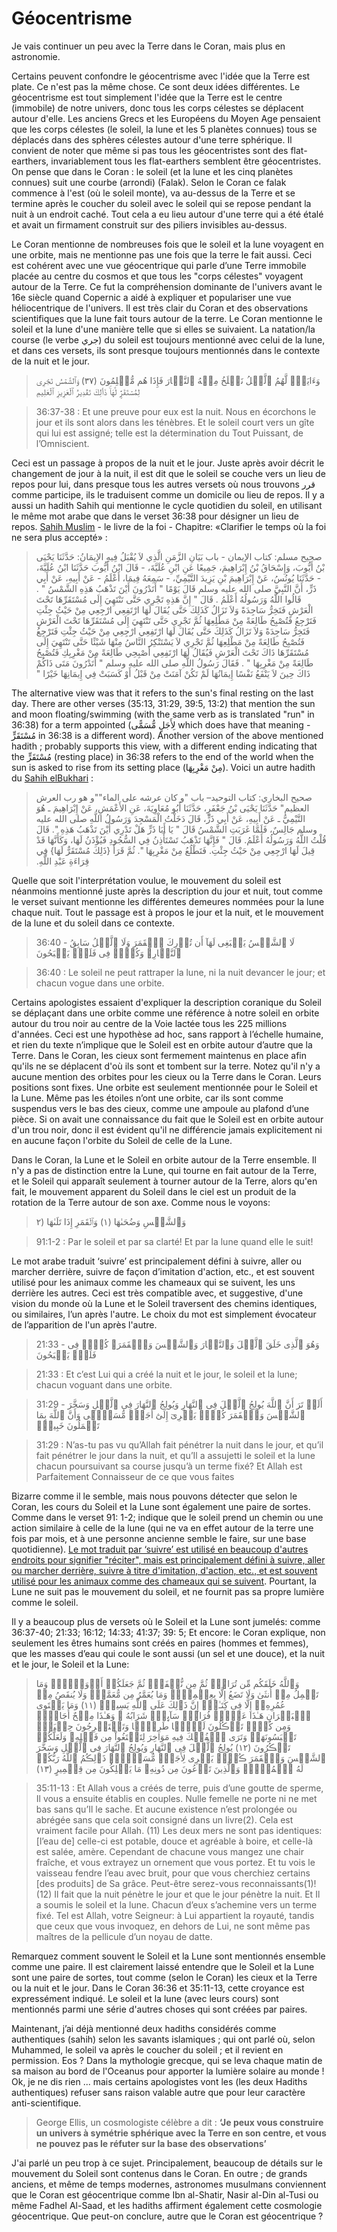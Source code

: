 # Géocentrisme

Je vais continuer un peu avec la Terre dans le Coran, mais plus en astronomie.

Certains peuvent confondre le géocentrisme avec l'idée que la Terre est plate. Ce n'est pas la même chose. Ce sont deux idées différentes. Le géocentrisme est tout simplement l'idée que la Terre est le centre (immobile) de notre univers, donc tous les corps célestes se déplacent autour d'elle. Les anciens Grecs et les Européens du Moyen Age pensaient que les corps célestes (le soleil, la lune et les 5 planètes connues) tous se déplacés dans des sphères célestes autour d'une terre sphérique. Il convient de noter que même si pas tous les géocentristes sont des flat-earthers, invariablement tous les flat-earthers semblent être géocentristes. On pense que dans le Coran : le soleil (et la lune et les cinq planètes connues) suit une courbe (arrondi) (Falak). Selon le Coran ce falak commence à l'est (où le soleil monte), va au-dessus de la Terre et se termine après le coucher du soleil avec le soleil qui se repose pendant la nuit à un endroit caché. Tout cela a eu lieu autour d'une terre qui a été étalé et avait un firmament construit sur des piliers invisibles au-dessus.

Le Coran mentionne de nombreuses fois que le soleil et la lune voyagent en une orbite, mais ne mentionne pas une fois que la terre le fait aussi. Ceci est cohérent avec une vue géocentrique qui parle d’une Terre immobile placée au centre du cosmos et que tous les "corps célestes" voyagent autour de la Terre. Ce fut la compréhension dominante de l'univers avant le 16e siècle quand Copernic a aidé à expliquer et populariser une vue héliocentrique de l'univers. Il est très clair du Coran et des observations scientifiques que la lune fait tours autour de la terre. Le Coran mentionne le soleil et la lune d'une manière telle que si elles se suivaient. La natation/la course (le verbe جري) du soleil est toujours mentionné avec celui de la lune, et dans ces versets, ils sont presque toujours mentionnés dans le contexte de la nuit et le jour.

> وَءَايَةٌ۬ لَّهُمُ ٱلَّيۡلُ نَسۡلَخُ مِنۡهُ ٱلنَّہَارَ فَإِذَا هُم مُّظۡلِمُونَ (٣٧) وَٱلشَّمۡسُ تَجۡرِى لِمُسۡتَقَرٍّ۬ لَّهَا‌ۚ ذَٲلِكَ تَقۡدِيرُ ٱلۡعَزِيزِ ٱلۡعَلِيمِ

> 36:37-38 : Et une preuve pour eux est la nuit. Nous en écorchons le jour et ils sont alors dans les ténèbres. Et le soleil court vers un gîte qui lui est assigné; telle est la détermination du Tout Puissant, de l’Omniscient.

Ceci est un passage à propos de la nuit et le jour. Juste après avoir décrit le changement de jour à la nuit, il est dit que le soleil se couche vers un lieu de repos pour lui, dans presque tous les autres versets où nous trouvons قرر comme participe, ils le traduisent comme un domicile ou lieu de repos. Il y a aussi un hadith Sahih qui mentionne le cycle quotidien du soleil, en utilisant le même mot arabe que dans le verset 36:38 pour désigner un lieu de repos. <a href="http://sunnah.com/muslim/1/306">Sahih Muslim</a>  - le livre de la foi - Chapitre: «Clarifier le temps où la foi ne sera plus accepté» :

> صحيح مسلم: كتاب الإيمان - باب بَيَانِ الزَّمَنِ الَّذِي لاَ يُقْبَلُ فِيهِ الإِيمَانُ:
حَدَّثَنَا يَحْيَى بْنُ أَيُّوبَ، وَإِسْحَاقُ بْنُ إِبْرَاهِيمَ، جَمِيعًا عَنِ ابْنِ عُلَيَّةَ، - قَالَ ابْنُ أَيُّوبَ حَدَّثَنَا ابْنُ عُلَيَّةَ، - حَدَّثَنَا يُونُسُ، عَنْ إِبْرَاهِيمَ بْنِ يَزِيدَ التَّيْمِيِّ، - سَمِعَهُ فِيمَا، أَعْلَمُ - عَنْ أَبِيهِ، عَنْ أَبِي ذَرٍّ، أَنَّ النَّبِيَّ صلى الله عليه وسلم قَالَ يَوْمًا ‏"‏ أَتَدْرُونَ أَيْنَ تَذْهَبُ هَذِهِ الشَّمْسُ ‏"‏ ‏.‏ قَالُوا اللَّهُ وَرَسُولُهُ أَعْلَمُ ‏.‏ قَالَ ‏"‏ إِنَّ هَذِهِ تَجْرِي حَتَّى تَنْتَهِيَ إِلَى مُسْتَقَرِّهَا تَحْتَ الْعَرْشِ فَتَخِرُّ سَاجِدَةً وَلاَ تَزَالُ كَذَلِكَ حَتَّى يُقَالَ لَهَا ارْتَفِعِي ارْجِعِي مِنْ حَيْثُ جِئْتِ فَتَرْجِعُ فَتُصْبِحُ طَالِعَةً مِنْ مَطْلِعِهَا ثُمَّ تَجْرِي حَتَّى تَنْتَهِيَ إِلَى مُسْتَقَرِّهَا تَحْتَ الْعَرْشِ فَتَخِرُّ سَاجِدَةً وَلاَ تَزَالُ كَذَلِكَ حَتَّى يُقَالَ لَهَا ارْتَفِعِي ارْجِعِي مِنْ حَيْثُ جِئْتِ فَتَرْجِعُ فَتُصْبِحُ طَالِعَةً مِنْ مَطْلِعِهَا ثُمَّ تَجْرِي لاَ يَسْتَنْكِرُ النَّاسُ مِنْهَا شَيْئًا حَتَّى تَنْتَهِيَ إِلَى مُسْتَقَرِّهَا ذَاكَ تَحْتَ الْعَرْشِ فَيُقَالُ لَهَا ارْتَفِعِي أَصْبِحِي طَالِعَةً مِنْ مَغْرِبِكِ فَتُصْبِحُ طَالِعَةً مِنْ مَغْرِبِهَا ‏"‏ ‏.‏ فَقَالَ رَسُولُ اللَّهِ صلى الله عليه وسلم ‏"‏ أَتَدْرُونَ مَتَى ذَاكُمْ ذَاكَ حِينَ لاَ يَنْفَعُ نَفْسًا إِيمَانُهَا لَمْ تَكُنْ آمَنَتْ مِنْ قَبْلُ أَوْ كَسَبَتْ فِي إِيمَانِهَا خَيْرًا ‏"‏ 

The alternative view was that it refers to the sun's final resting on the last day. There are other verses (35:13, 31:29, 39:5, 13:2) that mention the sun and moon floating/swimming (with the same verb as is translated "run" in 36:38) for a term appointed (لِأَجَلٍ مُّسَمًّى which does have that meaning - مُسْتَقَرٍّ in 36:38 is a different word). Another version of the above mentioned hadith ; probably supports this view, with a different ending indicating that the مُسْتَقَرٍّ (resting place) in 36:38 refers to the end of the world when the sun is asked to rise from its setting place (مِنْ مَغْرِبِهَا). Voici un autre hadith du <a href="http://sunnah.com/bukhari/97/52">Sahih elBukhari</a> :

> صحيح البخاري: كتاب التوحيد– باب "و كان عرشه على الماء""و هو رب العرش العظيم"
حَدَّثَنَا يَحْيَى بْنُ جَعْفَرٍ، حَدَّثَنَا أَبُو مُعَاوِيَةَ، عَنِ الأَعْمَشِ، عَنْ إِبْرَاهِيمَ ـ هُوَ التَّيْمِيُّ ـ عَنْ أَبِيهِ، عَنْ أَبِي ذَرٍّ، قَالَ دَخَلْتُ الْمَسْجِدَ وَرَسُولُ اللَّهِ صلى الله عليه وسلم جَالِسٌ، فَلَمَّا غَرَبَتِ الشَّمْسُ قَالَ ‏"‏ يَا أَبَا ذَرٍّ هَلْ تَدْرِي أَيْنَ تَذْهَبُ هَذِهِ ‏"‏‏.‏ قَالَ قُلْتُ اللَّهُ وَرَسُولُهُ أَعْلَمُ‏.‏ قَالَ ‏"‏ فَإِنَّهَا تَذْهَبُ تَسْتَأْذِنُ فِي السُّجُودِ فَيُؤْذَنُ لَهَا، وَكَأَنَّهَا قَدْ قِيلَ لَهَا ارْجِعِي مِنْ حَيْثُ جِئْتِ‏.‏ فَتَطْلُعُ مِنْ مَغْرِبِهَا ‏"‏‏.‏ ثُمَّ قَرَأَ ‏{‏ذَلِكَ مُسْتَقَرٌّ لَهَا‏}‏ فِي قِرَاءَةِ عَبْدِ اللَّهِ‏.‏

Quelle que soit l'interprétation voulue, le mouvement du soleil est néanmoins mentionné juste après la description du jour et nuit, tout comme le verset suivant mentionne les différentes demeures nommées pour la lune chaque nuit. Tout le passage est à propos le jour et la nuit, et le mouvement de la lune et du soleil dans ce contexte.

> 36:40 - لَا ٱلشَّمۡسُ يَنۢبَغِى لَهَآ أَن تُدۡرِكَ ٱلۡقَمَرَ وَلَا ٱلَّيۡلُ سَابِقُ ٱلنَّہَارِ‌ۚ وَكُلٌّ۬ فِى فَلَكٍ۬ يَسۡبَحُونَ

> 36:40 : Le soleil ne peut rattraper la lune, ni la nuit devancer le jour; et chacun vogue dans une orbite.

Certains apologistes essaient d'expliquer la description coranique du Soleil se déplaçant dans une orbite comme une référence à notre soleil en orbite autour du trou noir au centre de la Voie lactée tous les 225 millions d'années. Ceci est une hypothèse ad hoc, sans rapport à l’échelle humaine, et rien du texte n’implique que le Soleil est en orbite autour d’autre que la Terre. Dans le Coran, les cieux sont fermement maintenus en place afin qu'ils ne se déplacent d'où ils sont et tombent sur la terre. Notez qu'il n'y a aucune mention des orbites pour les cieux ou la Terre dans le Coran. Leurs positions sont fixes. Une orbite est seulement mentionnée pour le Soleil et la Lune. Même pas les étoiles n’ont une orbite, car ils sont comme suspendus vers le bas des cieux, comme une ampoule au plafond d’une pièce. Si on avait une connaissance du fait que le Soleil est en orbite autour d'un trou noir, donc il est évident qu'il ne différencie jamais explicitement ni en aucune façon l'orbite du Soleil de celle de la Lune.

Dans le Coran, la Lune et le Soleil en orbite autour de la Terre ensemble. Il n'y a pas de distinction entre la Lune, qui tourne en fait autour de la Terre, et le Soleil qui apparaît seulement à tourner autour de la Terre, alors qu'en fait, le mouvement apparent du Soleil dans le ciel est un produit de la rotation de la Terre autour de son axe. Comme nous le voyons:

> وَٱلشَّمۡسِ وَضُحَٮٰهَا (١) وَٱلۡقَمَرِ إِذَا تَلَٮٰهَا (٢

> 91:1-2 : Par le soleil et par sa clarté! Et par la lune quand elle le suit!

Le mot arabe traduit ‘suivre’ est principalement défini à suivre, aller ou marcher derrière, suivre de façon d’imitation d'action, etc., et est souvent utilisé pour les animaux comme les chameaux qui se suivent, les uns derrière les autres. Ceci est très compatible avec, et suggestive, d'une vision du monde où la Lune et le Soleil traversent des chemins identiques, ou similaires, l’un après l'autre. Le choix du mot est simplement évocateur de l’apparition de l'un après l'autre.

> 21:33 - وَهُوَ ٱلَّذِى خَلَقَ ٱلَّيۡلَ وَٱلنَّہَارَ وَٱلشَّمۡسَ وَٱلۡقَمَرَ‌ۖ كُلٌّ۬ فِى فَلَكٍ۬ يَسۡبَحُونَ 

> 21:33 : Et c’est Lui qui a créé la nuit et le jour, le soleil et la lune; chacun voguant dans une orbite.

> 31:29 - أَلَمۡ تَرَ أَنَّ ٱللَّهَ يُولِجُ ٱلَّيۡلَ فِى ٱلنَّهَارِ وَيُولِجُ ٱلنَّهَارَ فِى ٱلَّيۡلِ وَسَخَّرَ ٱلشَّمۡسَ وَٱلۡقَمَرَ كُلٌّ۬ يَجۡرِىٓ إِلَىٰٓ أَجَلٍ۬ مُّسَمًّ۬ى وَأَنَّ ٱللَّهَ بِمَا تَعۡمَلُونَ خَبِيرٌ۬

> 31:29 : N’as-tu pas vu qu’Allah fait pénétrer la nuit dans le jour, et qu’il fait pénétrer le jour dans la nuit, et qu’Il a assujetti le soleil et la lune chacun poursuivant sa course jusqu’à un terme fixé? Et Allah est Parfaitement Connaisseur de ce que vous faites

Bizarre comme il le semble, mais nous pouvons détecter que selon le Coran, les cours du Soleil et la Lune sont également une paire de sortes. Comme dans le verset 91: 1-2; indique que le soleil prend un chemin ou une action similaire à celle de la lune (qui ne va en effet autour de la terre une fois par mois, et à une personne ancienne semble le faire, sur une base quotidienne). <a href="http://www.studyquran.org/LaneLexicon/Volume1/00000350.pdf">Le mot traduit par ‘suivre’ est utilisé en beaucoup d'autres endroits pour signifier "réciter", mais est principalement défini à suivre, aller ou marcher derrière, suivre à titre d'imitation, d'action, etc., et est souvent utilisé pour les animaux comme des chameaux qui se suivent</a>. Pourtant, la Lune ne suit pas le mouvement du soleil, et ne fournit pas sa propre lumière comme le soleil.

Il y a beaucoup plus de versets où le Soleil et la Lune sont jumelés: comme 36:37-40; 21:33; 16:12; 14:33; 41:37; 39: 5; Et encore: le Coran explique, non seulement les êtres humains sont créés en paires (hommes et femmes), que les masses d’eau qui coule le sont aussi (un sel et une douce), et la nuit et le jour, le Soleil et la Lune:

> وَٱللَّهُ خَلَقَكُم مِّن تُرَابٍ۬ ثُمَّ مِن نُّطۡفَةٍ۬ ثُمَّ جَعَلَكُمۡ أَزۡوَٲجً۬اۚ وَمَا تَحۡمِلُ مِنۡ أُنثَىٰ وَلَا تَضَعُ إِلَّا بِعِلۡمِهِۚۦ وَمَا يُعَمَّرُ مِن مُّعَمَّرٍ۬ وَلَا يُنقَصُ مِنۡ عُمُرِهِۦۤ إِلَّا فِى كِتَـٰبٍۚ إِنَّ ذَٲلِكَ عَلَى ٱللَّهِ يَسِيرٌ۬ (١١) وَمَا يَسۡتَوِى ٱلۡبَحۡرَانِ هَـٰذَا عَذۡبٌ۬ فُرَاتٌ۬ سَآٮِٕغٌ۬ شَرَابُهُ ۥ وَهَـٰذَا مِلۡحٌ أُجَاجٌ۬ۖ وَمِن كُلٍّ۬ تَأۡڪُلُونَ لَحۡمً۬ا طَرِيًّ۬ا وَتَسۡتَخۡرِجُونَ حِلۡيَةً۬ تَلۡبَسُونَهَاۖ وَتَرَى ٱلۡفُلۡكَ فِيهِ مَوَاخِرَ لِتَبۡتَغُواْ مِن فَضۡلِهِۦ وَلَعَلَّكُمۡ تَشۡڪُرُونَ (١٢) يُولِجُ ٱلَّيۡلَ فِى ٱلنَّهَارِ وَيُولِجُ ٱلنَّهَارَ فِى ٱلَّيۡلِ وَسَخَّرَ ٱلشَّمۡسَ وَٱلۡقَمَرَ ڪُلٌّ۬ يَجۡرِى لِأَجَلٍ۬ مُّسَمًّ۬ىۚ ذَٲلِڪُمُ ٱللَّهُ رَبُّكُمۡ لَهُ ٱلۡمُلۡكُۚ وَٱلَّذِينَ تَدۡعُونَ مِن دُونِهِۦ مَا يَمۡلِكُونَ مِن قِطۡمِيرٍ (١٣)

> 35:11-13 : Et Allah vous a créés de terre, puis d’une goutte de sperme, Il vous a ensuite établis en couples. Nulle femelle ne porte ni ne met bas sans qu’Il le sache. Et aucune existence n’est prolongée ou abrégée sans que cela soit consigné dans un livre(2). Cela est vraiment facile pour Allah. (11) Les deux mers ne sont pas identiques: [l’eau de] celle-ci est potable, douce et agréable à boire, et celle-là est salée, amère. Cependant de chacune vous mangez une chair fraîche, et vous extrayez un ornement que vous portez. Et tu vois le vaisseau fendre l’eau avec bruit, pour que vous cherchiez certains [des produits] de Sa grâce. Peut-être serez-vous reconnaissants(1)! (12) Il fait que la nuit pénètre le jour et que le jour pénètre la nuit. Et Il a soumis le soleil et la lune. Chacun d’eux s’achemine vers un terme fixé. Tel est Allah, votre Seigneur: à Lui appartient la royauté, tandis que ceux que vous invoquez, en dehors de Lui, ne sont même pas maîtres de la pellicule d’un noyau de datte.

Remarquez comment souvent le Soleil et la Lune sont mentionnés ensemble comme une paire. Il est clairement laissé entendre que le Soleil et la Lune sont une paire de sortes, tout comme (selon le Coran) les cieux et la Terre ou la nuit et le jour. Dans le Coran 36:36 et 35:11-13, cette croyance est expressément indiqué. Le soleil et la lune (avec leurs cours) sont mentionnés parmi une série d'autres choses qui sont créées par paires.

Maintenant, j’ai déjà mentionné deux hadiths considérés comme authentiques (sahih) selon les savants islamiques ; qui ont parlé où, selon Muhammed, le soleil va après le coucher du soleil ; et il revient en permission. Eos ? Dans la mythologie grecque, qui se leva chaque matin de sa maison au bord de l'Oceanus pour apporter la lumière solaire au monde ! Ok, je ne dis rien ... mais certains apologistes vont les (les deux Hadiths authentiques) refuser sans raison valable autre que pour leur caractère anti-scientifique.

> George Ellis, un cosmologiste célèbre a dit : **‘Je peux vous construire un univers à symétrie sphérique avec la Terre en son centre, et vous ne pouvez pas le réfuter sur la base des observations’**

J'ai parlé un peu trop à ce sujet. Principalement, beaucoup de détails sur le mouvement du Soleil sont contenus dans le Coran. En outre ; de grands anciens, et même de temps modernes, astronomes musulmans conviennent que le Coran est géocentrique comme Ibn al-Shatir, Nasir al-Din al-Tusi ou même Fadhel Al-Saad, et les hadiths affirment également cette cosmologie géocentrique. Que peut-on conclure, autre que le Coran est géocentrique ?
